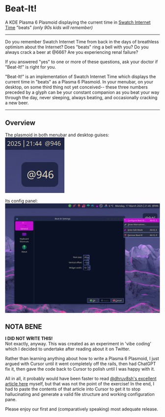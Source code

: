 # Beat-It!  

A KDE Plasma 6 Plasmoid displaying the current time in [Swatch Internet Time](https://en.wikipedia.org/wiki/Swatch_Internet_Time) "beats" *(only 90s kids will remember)*

------
Do you remember Swatch Internet Time from back in the days of breathless optimism about the Internet? Does "beats" ring a bell with you? Do you always crack a beer at @666? Are you experiencing renal failure?  

If you answered "yes" to one or more of these questions, ask your doctor if "Beat-It!" is right for you.  

"Beat-It!" is an implementation of Swatch Internet Time which displays the current time in "beats" as a Plasma 6 Plasmoid. In your menubar, on your desktop, on some third thing not yet conceived-- these three numbers preceded by a glyph can be your constant companion as you beat your way through the day, never sleeping, always beating, and occasionally cracking a new beer.  

------
## Overview
The plasmoid in both menubar and desktop guises:  
![the moid as it be](beat-it-screenshot.png)  

Its config panel:  
![config panel](configpanel.png)

## NOTA BENE  
**I DID NOT WRITE THIS!**  
Not exactly, anyway. This was created as an experiment in 'vibe coding' which I decided to undertake after reading about it on Twitter.

Rather than learning anything about how to write a Plasma 6 Plasmoid, I just argued with Cursor until it went completely off the rails, then had ChatGPT fix it, then gave the code back to Cursor to polish until I was happy with it.

All in all, it probably would have been faster to read [@dhruv8sh's excellent article here](https://medium.com/@dhruv8sh_34505/write-an-applet-for-plasma-6-0b8fd3a0334f) myself, but that was not the point of the exercise! In the end, I had to paste the contents of that article into Cursor to get it to stop hallucinating and generate a valid file structure and working configuration pane.

Please enjoy our first and (comparatively speaking) most adequate release.
